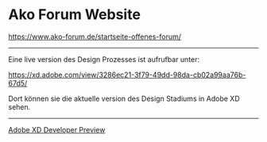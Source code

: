 # Ako Forum Website

https://www.ako-forum.de/startseite-offenes-forum/

---

Eine live version des Design Prozesses ist aufrufbar unter:

https://xd.adobe.com/view/3286ec21-3f79-49dd-98da-cb02a99aa76b-67d5/

Dort können sie die aktuelle version des Design Stadiums in Adobe XD sehen.

---

[Adobe XD Developer Preview](https://xd.adobe.com/view/a3057f95-b652-4329-9132-75c56fa24c8c-f656/)